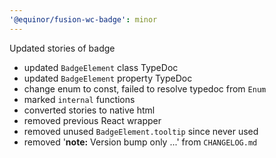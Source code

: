 ```yaml
---
'@equinor/fusion-wc-badge': minor
---
```


Updated stories of badge

- updated `BadgeElement` class TypeDoc
- updated `BadgeElement` property TypeDoc
- change enum to const, failed to resolve typedoc from `Enum`
- marked `internal` functions
- converted stories to native html
- removed previous React wrapper
- removed unused `BadgeElement.tooltip` since never used
- removed '**note:** Version bump only ...' from `CHANGELOG.md`
